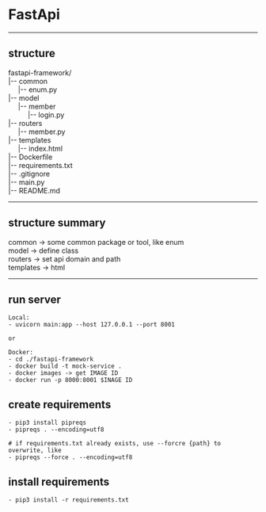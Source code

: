 # FastApi

***
## structure

fastapi-framework/   
|-- common  
&nbsp;&nbsp;&nbsp;&nbsp;&nbsp;|-- enum.py  
|-- model  
&nbsp;&nbsp;&nbsp;&nbsp;&nbsp;|-- member  
&nbsp;&nbsp;&nbsp;&nbsp;&nbsp;&nbsp;&nbsp;&nbsp;&nbsp;&nbsp;|-- login.py  
|-- routers  
&nbsp;&nbsp;&nbsp;&nbsp;&nbsp;|-- member.py  
|-- templates    
&nbsp;&nbsp;&nbsp;&nbsp;&nbsp;|-- index.html  
|-- Dockerfile  
|-- requirements.txt  
|-- .gitignore  
|-- main.py  
|-- README.md  

***
## structure summary

common -> some common package or tool, like enum  
model -> define class  
routers -> set api domain and path  
templates -> html   

***

## run server 
```
Local:
- uvicorn main:app --host 127.0.0.1 --port 8001

or

Docker:
- cd ./fastapi-framework
- docker build -t mock-service .
- docker images -> get IMAGE ID
- docker run -p 8000:8001 $INAGE ID
```

## create requirements
```
- pip3 install pipreqs
- pipreqs . --encoding=utf8

# if requirements.txt already exists, use --forcre {path} to overwrite, like
- pipreqs --force . --encoding=utf8
```

## install requirements
```
- pip3 install -r requirements.txt
```